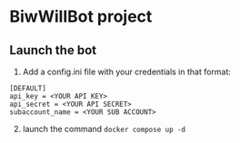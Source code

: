 # BiwWillBot project

## Launch the bot
1. Add a config.ini file with your credentials in that format:
```
[DEFAULT]
api_key = <YOUR API KEY>
api_secret = <YOUR API SECRET>
subaccount_name = <YOUR SUB ACCOUNT>
```
2. launch the command 
```docker compose up -d```
